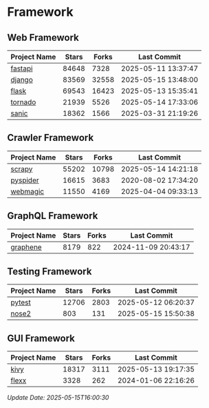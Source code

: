 # Framework

## Web Framework
| Project Name | Stars | Forks | Last Commit |
| ------------ | ----- | ----- | ----------- |
| [fastapi](https://github.com/fastapi/fastapi) | 84648 | 7328 | 2025-05-11 13:37:47 |
| [django](https://github.com/django/django) | 83569 | 32558 | 2025-05-15 13:48:00 |
| [flask](https://github.com/pallets/flask) | 69543 | 16423 | 2025-05-13 15:35:41 |
| [tornado](https://github.com/tornadoweb/tornado) | 21939 | 5526 | 2025-05-14 17:33:06 |
| [sanic](https://github.com/sanic-org/sanic) | 18362 | 1566 | 2025-03-31 21:19:26 |

## Crawler Framework
| Project Name | Stars | Forks | Last Commit |
| ------------ | ----- | ----- | ----------- |
| [scrapy](https://github.com/scrapy/scrapy) | 55202 | 10798 | 2025-05-14 14:21:18 |
| [pyspider](https://github.com/binux/pyspider) | 16615 | 3683 | 2020-08-02 17:34:20 |
| [webmagic](https://github.com/code4craft/webmagic) | 11550 | 4169 | 2025-04-04 09:33:13 |

## GraphQL Framework
| Project Name | Stars | Forks | Last Commit |
| ------------ | ----- | ----- | ----------- |
| [graphene](https://github.com/graphql-python/graphene) | 8179 | 822 | 2024-11-09 20:43:17 |

## Testing Framework
| Project Name | Stars | Forks | Last Commit |
| ------------ | ----- | ----- | ----------- |
| [pytest](https://github.com/pytest-dev/pytest) | 12706 | 2803 | 2025-05-12 06:20:37 |
| [nose2](https://github.com/nose-devs/nose2) | 803 | 131 | 2025-05-15 15:50:38 |

## GUI Framework
| Project Name | Stars | Forks | Last Commit |
| ------------ | ----- | ----- | ----------- |
| [kivy](https://github.com/kivy/kivy) | 18317 | 3111 | 2025-05-13 19:17:35 |
| [flexx](https://github.com/flexxui/flexx) | 3328 | 262 | 2024-01-06 22:16:26 |

*Update Date: 2025-05-15T16:00:30*